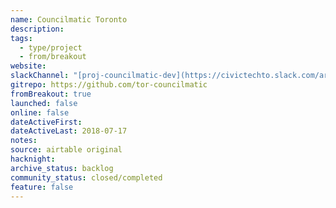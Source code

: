 ```yaml
---
name: Councilmatic Toronto
description:
tags:
  - type/project
  - from/breakout
website:
slackChannel: "[proj-councilmatic-dev](https://civictechto.slack.com/archives/C0QTT4T2B)"
gitrepo: https://github.com/tor-councilmatic
fromBreakout: true
launched: false
online: false
dateActiveFirst:
dateActiveLast: 2018-07-17
notes:
source: airtable original
hacknight:
archive_status: backlog
community_status: closed/completed
feature: false
---
```


